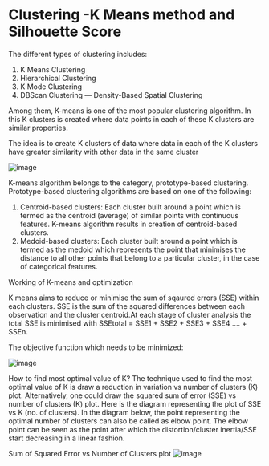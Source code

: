 # Clustering -K Means method and Silhouette Score 
The different types of clustering includes:
1. K Means Clustering
2. Hierarchical Clustering
3. K Mode Clustering
4. DBScan Clustering — Density-Based Spatial Clustering

Among them, K-means is one of the most popular clustering algorithm. In this K clusters is created where data points in each of these K clusters are similar properties.

The idea is to create K clusters of data where data in each of the K clusters have greater similarity with other data in the same cluster

![image](https://user-images.githubusercontent.com/86583187/174216059-ca275575-7ca6-4bb6-b02d-51d6d00009b3.png)



K-means algorithm belongs to the category, prototype-based clustering. Prototype-based clustering algorithms are based on one of the following: 

1. Centroid-based clusters: Each cluster built around a point which is termed as the centroid (average) of similar points with continuous features. K-means algorithm results in creation of centroid-based clusters.
2. Medoid-based clusters: Each cluster built around a point which is termed as the medoid which represents the point that minimises the distance to all other points that belong to a particular cluster, in the case of categorical features.

Working of K-means and optimization

K means aims to reduce or minimise the sum of sqaured errors (SSE) within each clusters. SSE is the sum of the squared differences between each observation and the cluster centroid.At each stage of cluster analysis the total SSE is minimised with SSEtotal = SSE1 + SSE2 + SSE3 + SSE4 ….  + SSEn.

The objective function which needs to be minimized:

![image](https://user-images.githubusercontent.com/86583187/173990960-a14820cd-2e11-46c2-85aa-435212711c5e.png)

How to find most optimal value of K?
The technique used to find the most optimal value of K is draw a reduction in variation vs number of clusters (K) plot. Alternatively, one could draw the squared sum of error (SSE) vs number of clusters (K) plot. Here is the diagram representing the plot of SSE vs K (no. of clusters). In the diagram below, the point representing the optimal number of clusters can also be called as elbow point. The elbow point can be seen as the point after which the distortion/cluster inertia/SSE start decreasing in a linear fashion. 

Sum of Squared Error vs Number of Clusters plot
![image](https://user-images.githubusercontent.com/86583187/173994080-3fadca38-ad69-4683-8805-101927847fc5.png)


